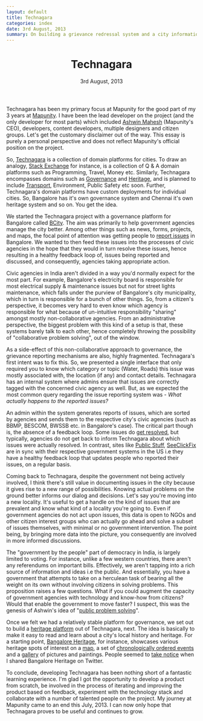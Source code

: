 ```yaml
---
layout: default
title: Technagara
categories: index
date: 3rd August, 2013 
summary: On building a grievance redressal system and a city information portal for Bangalore.
---
```

<div class='row'>
<div class='col-md-12'>
<header>
<h1>Technagara</h1>
3rd August, 2013 
</header>
</div>
</div>
Technagara has been my primary focus at Mapunity for the good part of my 3 years at <a href="http://mapunity.in" target="_blank">Mapunity</a>. I have been the lead developer on the project (and the only developer for most parts) which included <a href="http://ashwinmahesh.in" target="_blank">Ashwin Mahesh</a> (Mapunity's CEO), developers, content developers, multiple designers and citizen groups. Let's get the customary disclaimer out of the way. This essay is purely a personal perspective and does not reflect Mapunity's official position on the project.

So, <a href="http://technagara.in">Technagara</a> is a collection of domain platforms for cities. To draw an analogy, <a href = 'http://stackexchange.com/'>Stack Exchange</a> for instance, is a collection of Q & A domain platforms such as Programming, Travel, Money etc. Similarly, Technagara encompasses domains such as <a href = 'http://bcity.in'>Governance</a> and <a href = 'http://localheritage.in'>Heritage</a>, and is planned to include <a href = 'http://btis.in'>Transport</a>, Environment, Public Safety etc soon. Further, Technagara's domain platforms have custom deployments for individual cities. So, Bangalore has it's own governance system and Chennai it's own heritage system and so on. You get the idea.

We started the Technagara project with a governance platform for Bangalore called <a href='http://bcity.in'>BCity</a>. The aim was primarily to help government agencies manage the city better. Among other things such as news, forms, projects, and maps, the focal point of attention was getting people to <a href="http://bcity.in/issues/new" target="_blank">report issues</a> in Bangalore. We wanted to then feed these issues into the processes of civic agencies in the hope that they would in turn resolve these issues, hence resulting in a healthy feedback loop of, issues being reported and discussed, and consequently, agencies taking appropriate action.

Civic agencies in India aren't divided in a way you'd normally expect for the most part. For example, Bangalore's electricity board is responsible for most electrical supply & maintenance issues but not for street lights maintenance, which falls under the purview of Bangalore's city municipality, which in turn is responsible for a bunch of other things. So, from a citizen's perspective, it becomes very hard to even know which agency is responsible for what because of un-intuitive responsibility "sharing" amongst mostly non-collaborative agencies. From an administrative perspective, the biggest problem with this kind of a setup is that, these systems barely talk to each other, hence completely throwing the possibility of "collaborative problem solving", out of the window.

As a side-effect of this non-collaborative approach to governance, the  grievance reporting mechanisms are also, highly fragmented. Technagara's first intent was to fix this. So, we presented a single interface that only required you to know which category or topic (Water, Roads) this issue was mostly associated with, the location (if any) and contact details. Technagara has an internal system where admins ensure that issues are correctly tagged with the concerned civic agency as well. But, as we expected the most common query regarding the issue reporting system was - _What actually happens to the reported issues?_

An admin within the system generates reports of issues, which are sorted by agencies and sends them to the respective city's civic agencies (such as BBMP, BESCOM, BWSSB etc. in Bangalore's case). The critical part though is, the absence of a feedback loop. Some issues do <a href="http://bcity.in/issues/3963">get resolved</a>, but typically, agencies do not get back to inform Technagara about which issues were actually resolved. In contrast, sites like <a href="http://www.publicstuff.com/">Public Stuff</a>, <a href="http://seeclickfix.com/" target='_blank'>SeeClickFix</a> are in sync with their respective government systems in the US i.e they have a healthy feedback loop that updates people who reported their issues, on a regular basis.

Coming back to Technagara, despite the government not being actively involved, I think there's still value in documenting issues in the city because it gives rise to a new range of possibilities. Knowing actual problems on the ground better informs our dialog and decisions. Let's say you're moving into a new locality. It's useful to get a handle on the kind of issues that are prevalent and know what kind of a locality you're going to. Even if government agencies do not act upon issues, this data is open to NGOs and other citizen interest groups who can actually go ahead and solve a subset of issues themselves, with minimal or no government intervention. The point being, by bringing more data into the picture, you consequently are involved in more informed discussions.

The "government by the people" part of democracy in India, is largely limited to voting. For instance, unlike a few western countries, there aren't any referendums on important bills. Effectively, we aren't tapping into a rich source of information and ideas i.e the public. And essentially, you have a government that attempts to take on a herculean task of bearing all the weight on its own without involving citizens in solving problems. This proposition raises a few questions. What if you could augment the capacity of government agencies with technology and know-how from citizens? Would that enable the government to move faster? I suspect, this was the genesis of Ashwin's idea of "<a href="http://bangalore.citizenmatters.in/articles/public-involvement-in-problem-solving-a-good-trend" target="_blank">public problem solving</a>".

Once we felt we had a relatively stable platform for governance, we set out to build a <a href="http://localheritage.in" target="_blank">heritage platform</a> out of Technagara, next. The idea is basically to make it easy to read and learn about a city's local history and heritage. For a starting point, <a href="http://bangaloreheritage.in" target="_blank">Bangalore Heritage</a>, for instance, showcases various heritage spots of interest on a <a href="http://bangaloreheritage.in/map">map</a>, a set of <a href="http://bangaloreheritage.in/timeline">chronologically ordered events</a> and a <a href="http://bangaloreheritage.in/gallery">gallery</a> of pictures and paintings. People seemed to <a href="https://twitter.com/search?q=bangaloreheritage.in">take notice</a> when I shared Bangalore Heritage on Twitter.

To conclude, developing Technagara has been nothing short of a fantastic learning experience. I'm glad I got the opportunity to develop a product from scratch, be involved in the process of iterating and improving the product based on feedback, experiment with the technology stack and collaborate with a number of talented people on the project. My journey at Mapunity came to an end this July, 2013. I can now only hope that Technagara proves to be useful and continues to grow.
